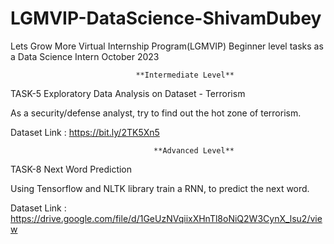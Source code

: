 # LGMVIP-DataScience-ShivamDubey
Lets Grow More Virtual Internship Program(LGMVIP) Beginner level tasks as a Data Science Intern October 2023

                                **Intermediate Level**    


TASK-5
Exploratory Data Analysis on Dataset - Terrorism

As a security/defense analyst, try to find out the hot zone of terrorism.

Dataset Link : https://bit.ly/2TK5Xn5       

                                    **Advanced Level**

TASK-8
Next Word Prediction

Using Tensorflow and NLTK library train a RNN, to predict the next word.

Dataset Link : https://drive.google.com/file/d/1GeUzNVqiixXHnTl8oNiQ2W3CynX_lsu2/view
